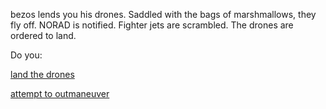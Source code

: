 bezos lends you his drones. 
Saddled with the bags of marshmallows, they fly off. 
NORAD is notified. Fighter jets are scrambled.
The drones are ordered to land.

Do you:

[land the drones](land/land.md)

[attempt to outmaneuver](evade/evade.md)
